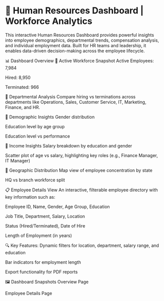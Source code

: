 # 👥 Human Resources Dashboard | Workforce Analytics
This interactive Human Resources Dashboard provides powerful insights into employee demographics, departmental trends, compensation analysis, and individual employment data. Built for HR teams and leadership, it enables data-driven decision-making across the employee lifecycle.

📊 Dashboard Overview
🔹 Active Workforce Snapshot
Active Employees: 7,984

Hired: 8,950

Terminated: 966

🔹 Departmental Analysis
Compare hiring vs terminations across departments like Operations, Sales, Customer Service, IT, Marketing, Finance, and HR.

🔹 Demographic Insights
Gender distribution

Education level by age group

Education level vs performance

🔹 Income Insights
Salary breakdown by education and gender

Scatter plot of age vs salary, highlighting key roles (e.g., Finance Manager, IT Manager)

🔹 Geographic Distribution
Map view of employee concentration by state

HQ vs branch workforce split

📋 Employee Details View
An interactive, filterable employee directory with key information such as:

Employee ID, Name, Gender, Age Group, Education

Job Title, Department, Salary, Location

Status (Hired/Terminated), Date of Hire

Length of Employment (in years)

🔍 Key Features:
Dynamic filters for location, department, salary range, and education

Bar indicators for employment length

Export functionality for PDF reports

🖼️ Dashboard Snapshots
Overview Page

Employee Details Page
